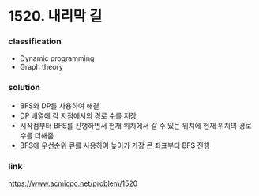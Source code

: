 # 1520. 내리막 길

### classification
* Dynamic programming
* Graph theory

### solution
* BFS와 DP를 사용하여 해결
* DP 배열에 각 지점에서의 경로 수를 저장
* 시작점부터 BFS를 진행하면서 현재 위치에서 갈 수 있는 위치에 현재 위치의 경로수를 더해줌
* BFS에 우선순위 큐를 사용하여 높이가 가장 큰 좌표부터 BFS 진행

### link
https://www.acmicpc.net/problem/1520